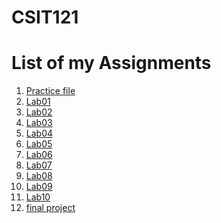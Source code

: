 # CSIT121

<h1>List of my Assignments</h1>

<ol>
<li><a href= "Practice/demo.html">Practice file</a></li>
<li><a href= "Lab01/aboutme.html">Lab01</a></li>
<li><a href= "Lab02/">Lab02</a></li>
<li><a href= "Lab03/">Lab03</a></li> 
<li><a href= "Lab04/">Lab04</a></li>
<li><a href= "Lab05/">Lab05</a></li>
<li><a href= "Lab06/">Lab06</a></li>
<li><a href= "Lab07/">Lab07</a></li>
<li><a href= "Lab08/">Lab08</a></li>
<li><a href= "Lab09/">Lab09</a></li>
<li><a href= "Lab10/">Lab10</a></li>
<li><a href= "final project/">final project</a></li>
</ol>
